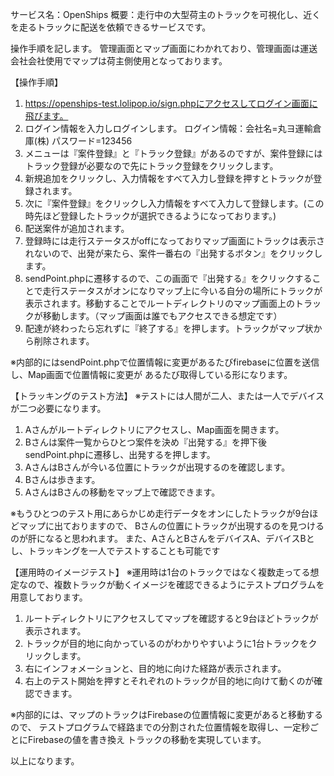 サービス名：OpenShips
概要：走行中の大型荷主のトラックを可視化し、近くを走るトラックに配送を依頼できるサービスです。

操作手順を記します。
管理画面とマップ画面にわかれており、管理画面は運送会社会社使用でマップは荷主側使用となっております。

【操作手順】
1. https://openships-test.lolipop.io/sign.phpにアクセスしてログイン画面に飛びます。
2. ログイン情報を入力しログインします。
   ログイン情報：会社名=丸ヨ運輸倉庫(株) パスワード=123456
3. メニューは『案件登録』と『トラック登録』があるのですが、案件登録にはトラック登録が必要なので先にトラック登録をクリックします。
4. 新規追加をクリックし、入力情報をすべて入力し登録を押すとトラックが登録されます。
5. 次に『案件登録』をクリックし入力情報をすべて入力して登録します。(この時先ほど登録したトラックが選択できるようになっております。)
6. 配送案件が追加されます。
7. 登録時には走行ステータスがoffになっておりマップ画面にトラックは表示されないので、出発が来たら、案件一番右の『出発するボタン』をクリックします。
8. sendPoint.phpに遷移するので、この画面で『出発する』をクリックすることで走行ステータスがオンになりマップ上に今いる自分の場所にトラックが表示されます。移動することでルートディレクトリのマップ画面上のトラックが移動します。（マップ画面は誰でもアクセスできる想定です）
9. 配達が終わったら忘れずに『終了する』を押します。トラックがマップ状から削除されます。

※内部的にはsendPoint.phpで位置情報に変更があるたびfirebaseに位置を送信し、Map画面で位置情報に変更が
あるたび取得している形になります。


【トラッキングのテスト方法】
※テストには人間が二人、または一人でデバイスが二つ必要になります。
1. Aさんがルートディレクトリにアクセスし、Map画面を開きます。
2. Bさんは案件一覧からひとつ案件を決め『出発する』を押下後sendPoint.phpに遷移し、出発するを押します。
3. AさんはBさんが今いる位置にトラックが出現するのを確認します。
4. Bさんは歩きます。
5. AさんはBさんの移動をマップ上で確認できます。

※もうひとつのテスト用にあらかじめ走行データをオンにしたトラックが9台ほどマップに出ておりますので、
Bさんの位置にトラックが出現するのを見つけるのが肝になると思われます。
また、AさんとBさんをデバイスA、デバイスBとし、トラッキングを一人でテストすることも可能です



【運用時のイメージテスト】
※運用時は1台のトラックではなく複数走ってる想定なので、複数トラックが動くイメージを確認できるようにテストプログラムを用意しております。
1. ルートディレクトリにアクセスしてマップを確認すると9台ほどトラックが表示されます。
2. トラックが目的地に向かっているのがわかりやすいように1台トラックをクリックします。
3. 右にインフォメーションと、目的地に向けた経路が表示されます。
4. 右上のテスト開始を押すとそれぞれのトラックが目的地に向けて動くのが確認できます。

※内部的には、マップのトラックはFirebaseの位置情報に変更があると移動するので、
テストプログラムで経路までの分割された位置情報を取得し、一定秒ごとにFirebaseの値を書き換え
トラックの移動を実現しています。


以上になります。



